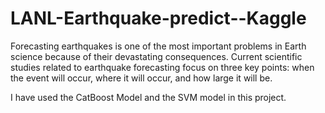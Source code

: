 # LANL-Earthquake-predict--Kaggle
Forecasting earthquakes is one of the most important problems in Earth science because of their devastating consequences. Current scientific studies related to
earthquake forecasting focus on three key points: when the event will occur, where it will occur, and how large it will be.

I have used the CatBoost Model and the SVM model in this project. 
